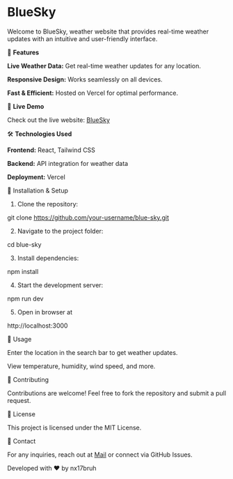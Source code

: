 <h1>BlueSky</h1>

Welcome to BlueSky, weather website that provides real-time weather updates with an intuitive and user-friendly interface.

🌟 **Features**

**Live Weather Data:** Get real-time weather updates for any location.

**Responsive Design:** Works seamlessly on all devices.

**Fast & Efficient:** Hosted on Vercel for optimal performance.

🚀 **Live Demo**

Check out the live website: [BlueSky](websiteto:https://blue-sky-7j5v.vercel.app/)

🛠️ **Technologies Used**

**Frontend:** React, Tailwind CSS

**Backend:** API integration for weather data

**Deployment:** Vercel

📂 Installation & Setup

1. Clone the repository:

git clone https://github.com/your-username/blue-sky.git

2. Navigate to the project folder:

cd blue-sky

3. Install dependencies:

npm install

4. Start the development server:

npm run dev

5. Open in browser at

http://localhost:3000

📝 Usage

Enter the location in the search bar to get weather updates.

View temperature, humidity, wind speed, and more.

🤝 Contributing

Contributions are welcome! Feel free to fork the repository and submit a pull request.

📜 License

This project is licensed under the MIT License.

📧 Contact

For any inquiries, reach out at  [Mail](mailto:nx17bruh@gmail.com) or connect via GitHub Issues.

Developed with ❤️ by nx17bruh

